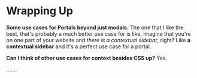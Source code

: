 # Wrapping  Up

**Some use cases for Portals beyond just modals.** The one that I like the best, that's probably a much better use case for is like, imagine that you're on one part of your website and *there is a contextual sidebar*, right? Like **a contextual sidebar** and  it's a perfect use case for a portal.

**Can I think of other use cases for context besides CSS up?** Yes. 

.......

